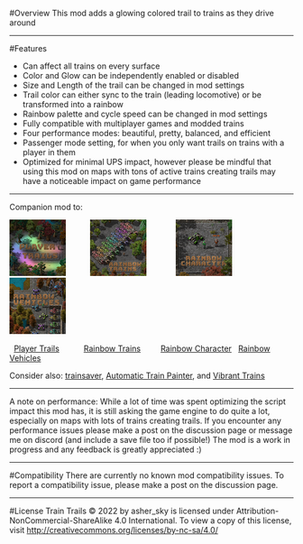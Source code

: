 #Overview
This mod adds a glowing colored trail to trains as they drive around

----------
#Features
- Can affect all trains on every surface
- Color and Glow can be independently enabled or disabled
- Size and Length of the trail can be changed in mod settings
- Trail color can either sync to the train (leading locomotive) or be transformed into a rainbow
- Rainbow palette and cycle speed can be changed in mod settings
- Fully compatible with multiplayer games and modded trains
- Four performance modes: beautiful, pretty, balanced, and efficient
- Passenger mode setting, for when you only want trails on trains with a player in them
- Optimized for minimal UPS impact, however please be mindful that using this mod on maps with tons of active trains creating trails may have a noticeable impact on game performance

---------------
Companion mod to:  

[![Player Trails][trails_img]][trails_link] &nbsp; &nbsp; &nbsp; &nbsp; &nbsp; [![Rainbow Trains][trains_img]][trains_link] &nbsp; &nbsp; &nbsp; &nbsp; &nbsp; &nbsp;  [![Rainbow Character][character_img]][character_link] &nbsp; &nbsp; &nbsp; &nbsp; &nbsp; &nbsp;  [![Rainbow Vehicles][vehicle_img]][vehicle_link]

&nbsp; [Player Trails](https://mods.factorio.com/mod/player-trails) &nbsp; &nbsp; &nbsp; &nbsp; &nbsp; [Rainbow Trains](https://mods.factorio.com/mod/rainbow-trains) &nbsp; &nbsp; &nbsp; &nbsp;  [Rainbow Character](https://mods.factorio.com/mod/rainbow-character) &nbsp; [Rainbow Vehicles](https://mods.factorio.com/mod/rainbow-vehicles)

[trails_link]: https://mods.factorio.com/mod/player-trails "Player Trails"
[trails_img]: https://github.com/jingleheimer-schmidt/imgs/blob/a635e53be8abe0a5f707c73914898db8fef2f232/icons/player_trails.png?raw=true
[trains_link]: https://mods.factorio.com/mod/rainbow-trains "Rainbow Trains"
[trains_img]: https://github.com/jingleheimer-schmidt/imgs/blob/a635e53be8abe0a5f707c73914898db8fef2f232/icons/rainbow_trains.png?raw=true
[character_link]: https://mods.factorio.com/mod/player-trails "Rainbow Character"
[character_img]: https://github.com/jingleheimer-schmidt/imgs/blob/a635e53be8abe0a5f707c73914898db8fef2f232/icons/rainbow_character.png?raw=true
[vehicle_link]: https://mods.factorio.com/mod/player-trails "Rainbow Vehicles"
[vehicle_img]: https://github.com/jingleheimer-schmidt/imgs/blob/a635e53be8abe0a5f707c73914898db8fef2f232/icons/rainbow_vehicles.png?raw=true

Consider also: [trainsaver](https://mods.factorio.com/mod/trainsaver), [Automatic Train Painter](https://mods.factorio.com/mod/Automatic_Train_Painter), and [Vibrant Trains](https://mods.factorio.com/mod/vibrant-trains)

---------------
A note on performance:
While a lot of time was spent optimizing the script impact this mod has, it is still asking the game engine to do quite a lot, especially on maps with lots of trains creating trails. If you encounter any performance issues please make a post on the discussion page or message me on discord (and include a save file too if possible!) The mod is a work in progress and any feedback is greatly appreciated :)

---------------------
#Compatibility
There are currently no known mod compatibility issues. To report a compatibility issue, please make a post on the discussion page.

----------------------------
#License
Train Trails © 2022 by asher_sky is licensed under Attribution-NonCommercial-ShareAlike 4.0 International.
To view a copy of this license, visit http://creativecommons.org/licenses/by-nc-sa/4.0/
